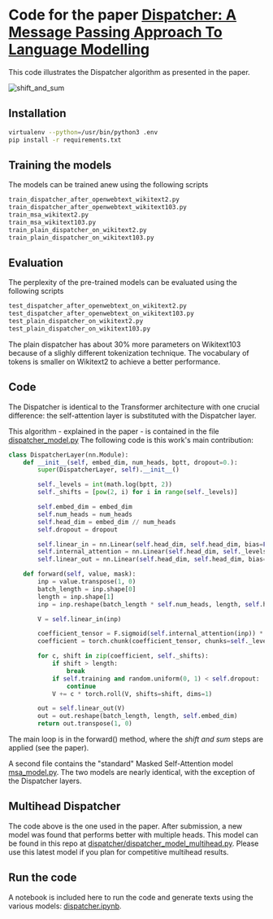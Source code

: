 # Code for the paper [Dispatcher: A Message Passing Approach To Language Modelling](https://arxiv.org/abs/2105.03994)

This code illustrates the Dispatcher algorithm as presented in the paper. 

![shift_and_sum](https://user-images.githubusercontent.com/9697264/189659206-440294a8-af90-4492-b1ab-7ad53a546647.gif)

## Installation
```bash
virtualenv --python=/usr/bin/python3 .env
pip install -r requirements.txt
```

## Training the models
The models can be trained anew using the following scripts

```bash
train_dispatcher_after_openwebtext_wikitext2.py
train_dispatcher_after_openwebtext_wikitext103.py
train_msa_wikitext2.py
train_msa_wikitext103.py
train_plain_dispatcher_on_wikitext2.py
train_plain_dispatcher_on_wikitext103.py 
```

## Evaluation
The perplexity of the pre-trained models can be evaluated using the following scripts
```bash
test_dispatcher_after_openwebtext_on_wikitext2.py
test_dispatcher_after_openwebtext_on_wikitext103.py
test_plain_dispatcher_on_wikitext2.py
test_plain_dispatcher_on_wikitext103.py
```

The plain dispatcher has about 30% more parameters on Wikitext103 because of a slighly different tokenization technique.
The vocabulary of tokens is smaller on Wikitext2 to achieve a better performance.

## Code
The Dispatcher is identical to the Transformer architecture with one crucial difference:
the self-attention layer is substituted with the Dispatcher layer.

This algorithm - explained in the paper - is contained in the file [dispatcher_model.py](dispatcher/dispatcher_model.py)
The following code is this work's main contribution:
```python
class DispatcherLayer(nn.Module):
    def __init__(self, embed_dim, num_heads, bptt, dropout=0.):
        super(DispatcherLayer, self).__init__()

        self._levels = int(math.log(bptt, 2))
        self._shifts = [pow(2, i) for i in range(self._levels)]

        self.embed_dim = embed_dim
        self.num_heads = num_heads
        self.head_dim = embed_dim // num_heads
        self.dropout = dropout

        self.linear_in = nn.Linear(self.head_dim, self.head_dim, bias=False)
        self.internal_attention = nn.Linear(self.head_dim, self._levels, bias=False)
        self.linear_out = nn.Linear(self.head_dim, self.head_dim, bias=False)

    def forward(self, value, mask):
        inp = value.transpose(1, 0)
        batch_length = inp.shape[0]
        length = inp.shape[1]
        inp = inp.reshape(batch_length * self.num_heads, length, self.head_dim)

        V = self.linear_in(inp)

        coefficient_tensor = F.sigmoid(self.internal_attention(inp)) * mask.detach()
        coefficient = torch.chunk(coefficient_tensor, chunks=self._levels, dim=2)

        for c, shift in zip(coefficient, self._shifts):
            if shift > length:
                break
            if self.training and random.uniform(0, 1) < self.dropout:
                continue
            V += c * torch.roll(V, shifts=shift, dims=1)

        out = self.linear_out(V)
        out = out.reshape(batch_length, length, self.embed_dim)
        return out.transpose(1, 0)
```

The main loop is in the forward() method, where the _shift and sum_ steps are applied (see the paper).

A second file contains the "standard" Masked Self-Attention model [msa_model.py](dispatcher/msa_model.py).
The two models are nearly identical, with the exception of the Dispatcher layers.


## Multihead Dispatcher
The code above is the one used in the paper. After submission, a new model was found that performs better with multiple heads. 
This model can be found in this repo at [dispatcher/dispatcher_model_multihead.py](dispatcher/dispatcher_model_multihead.py).
Please use this latest model if you plan for competitive multihead results.


## Run the code
A notebook is included here to run the code and generate texts using the various models: 
[dispatcher.ipynb](notebooks/dispatcher.ipynb).





